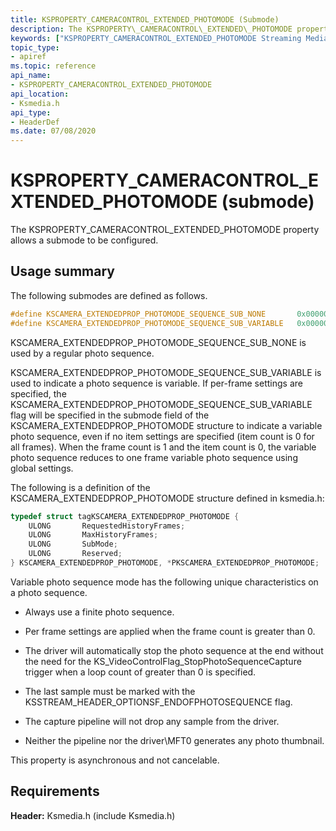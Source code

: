```yaml
---
title: KSPROPERTY_CAMERACONTROL_EXTENDED_PHOTOMODE (Submode)
description: The KSPROPERTY\_CAMERACONTROL\_EXTENDED\_PHOTOMODE property allows a submode to be configured.
keywords: ["KSPROPERTY_CAMERACONTROL_EXTENDED_PHOTOMODE Streaming Media Devices"]
topic_type:
- apiref
ms.topic: reference
api_name:
- KSPROPERTY_CAMERACONTROL_EXTENDED_PHOTOMODE
api_location:
- Ksmedia.h
api_type:
- HeaderDef
ms.date: 07/08/2020
---
```


# KSPROPERTY\_CAMERACONTROL\_EXTENDED\_PHOTOMODE (submode)

The KSPROPERTY\_CAMERACONTROL\_EXTENDED\_PHOTOMODE property allows a submode to be configured.

## Usage summary

The following submodes are defined as follows.

```cpp
#define KSCAMERA_EXTENDEDPROP_PHOTOMODE_SEQUENCE_SUB_NONE       0x00000000
#define KSCAMERA_EXTENDEDPROP_PHOTOMODE_SEQUENCE_SUB_VARIABLE   0x00000001
```

KSCAMERA\_EXTENDEDPROP\_PHOTOMODE\_SEQUENCE\_SUB\_NONE is used by a regular photo sequence.

KSCAMERA\_EXTENDEDPROP\_PHOTOMODE\_SEQUENCE\_SUB\_VARIABLE is used to indicate a photo sequence is variable. If per-frame settings are specified, the KSCAMERA\_EXTENDEDPROP\_PHOTOMODE\_SEQUENCE\_SUB\_VARIABLE flag will be specified in the submode field of the KSCAMERA\_EXTENDEDPROP\_PHOTOMODE structure to indicate a variable photo sequence, even if no item settings are specified (item count is 0 for all frames). When the frame count is 1 and the item count is 0, the variable photo sequence reduces to one frame variable photo sequence using global settings.

The following is a definition of the KSCAMERA\_EXTENDEDPROP\_PHOTOMODE structure defined in ksmedia.h:

```cpp
typedef struct tagKSCAMERA_EXTENDEDPROP_PHOTOMODE {  
    ULONG       RequestedHistoryFrames;  
    ULONG       MaxHistoryFrames;  
    ULONG       SubMode;  
    ULONG       Reserved;  
} KSCAMERA_EXTENDEDPROP_PHOTOMODE, *PKSCAMERA_EXTENDEDPROP_PHOTOMODE;
```

Variable photo sequence mode has the following unique characteristics on a photo sequence.

- Always use a finite photo sequence.

- Per frame settings are applied when the frame count is greater than 0.

- The driver will automatically stop the photo sequence at the end without the need for the KS\_VideoControlFlag\_StopPhotoSequenceCapture trigger when a loop count of greater than 0 is specified.

- The last sample must be marked with the KSSTREAM\_HEADER\_OPTIONSF\_ENDOFPHOTOSEQUENCE flag.

- The capture pipeline will not drop any sample from the driver.

- Neither the pipeline nor the driver\\MFT0 generates any photo thumbnail.

This property is asynchronous and not cancelable.

## Requirements

**Header:** Ksmedia.h (include Ksmedia.h)
